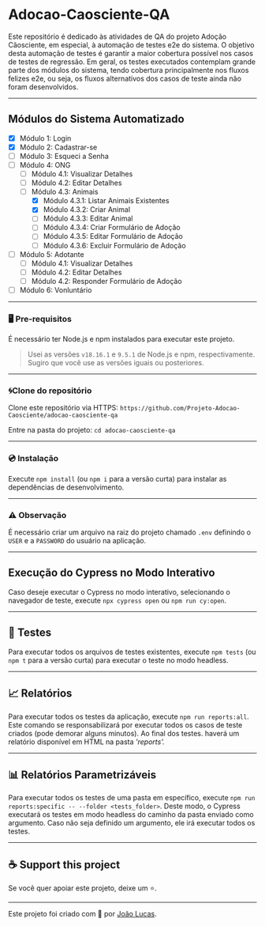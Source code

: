 # Adocao-Caosciente-QA

Este repositório é dedicado às atividades de QA do projeto Adoção Cãosciente, em especial, à automação de testes e2e do sistema. O objetivo desta automação de testes é garantir a maior cobertura possível nos casos de testes de regressão. Em geral, os testes executados contemplam grande parte dos módulos do sistema, tendo cobertura principalmente nos fluxos felizes e2e, ou seja, os fluxos alternativos dos casos de teste ainda não foram desenvolvidos. 

___

## Módulos do Sistema Automatizado

- [X] Módulo 1: Login
- [X] Módulo 2: Cadastrar-se
- [ ] Módulo 3: Esqueci a Senha
- [ ] Módulo 4: ONG
  - [ ] Módulo 4.1: Visualizar Detalhes
  - [ ] Módulo 4.2: Editar Detalhes
  - [ ] Módulo 4.3: Animais
    - [X] Módulo 4.3.1: Listar Animais Existentes
    - [X] Módulo 4.3.2: Criar Animal
    - [ ] Módulo 4.3.3: Editar Animal
    - [ ] Módulo 4.3.4: Criar Formulário de Adoção
    - [ ] Módulo 4.3.5: Editar Formulário de Adoção
    - [ ] Módulo 4.3.6: Excluir Formulário de Adoção
- [ ] Módulo 5: Adotante
  - [ ] Módulo 4.1: Visualizar Detalhes
  - [ ] Módulo 4.2: Editar Detalhes
  - [ ] Módulo 4.2: Responder Formulário de Adoção
- [ ] Módulo 6: Vonluntário
___

### 🖥️ Pre-requisitos
É necessário ter Node.js e npm instalados para executar este projeto.

> Usei as versões `v18.16.1` e `9.5.1` de Node.js e npm, respectivamente. Sugiro que você use as versões iguais ou posteriores.
___

### 🌀Clone do repositório

Clone este repositório via HTTPS: `https://github.com/Projeto-Adocao-Caosciente/adocao-caosciente-qa`

Entre na pasta do projeto: `cd adocao-caosciente-qa`
___

### 💿 Instalação

Execute `npm install` (ou `npm i` para a versão curta) para instalar as dependências de desenvolvimento.
___

### ⚠️ Observação

É necessário criar um arquivo na raiz do projeto chamado `.env` definindo o ```USER``` e a ```PASSWORD``` do usuário na aplicação.

___

## Execução do Cypress no Modo Interativo

Caso deseje executar o Cypress no modo interativo, selecionando o navegador de teste, execute `npx cypress open` ou `npm run cy:open`.

___

## 🧪 Testes

Para executar todos os arquivos de testes existentes, execute `npm tests` (ou `npm t` para a versão curta) para executar o teste no modo headless.

___

## 📈 Relatórios

Para executar todos os testes da aplicação, execute `npm run reports:all`. Este comando se responsabilizará por executar todos os casos de teste criados (pode demorar alguns minutos). Ao final dos testes. haverá um relatório disponível em HTML na pasta *'reports'.*
___

## 📊 Relatórios Parametrizáveis

Para executar todos os testes de uma pasta em específico, execute `npm run reports:specific -- --folder <tests_folder>`. Deste modo, o Cypress executará os testes em modo headless do caminho da pasta enviado como argumento. Caso não seja definido um argumento, ele irá executar todos os testes.

___

## ☕ Support this project

Se você quer apoiar este projeto, deixe um ⭐.

___

Este projeto foi criado com 💚 por [João Lucas](https://github.com/joaolucasp).
